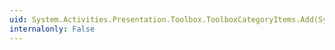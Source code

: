 ```yaml
---
uid: System.Activities.Presentation.Toolbox.ToolboxCategoryItems.Add(System.Activities.Presentation.Toolbox.ToolboxCategory)
internalonly: False
---
```

